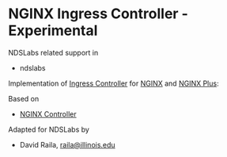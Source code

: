 # NGINX Ingress Controller - Experimental

NDSLabs related support in
*  ndslabs

Implementation of [Ingress Controller](https://github.com/kubernetes/contrib/tree/master/ingress/controllers)
for [NGINX](http://nginx.org/) and [NGINX Plus](https://www.nginx.com/products/):

Based on 
* [NGINX Controller](https://github.com/nginxinc/kubernetes-ingress)

Adapted for NDSLabs by
* David Raila, raila@illinois.edu



